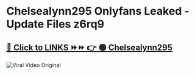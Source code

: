
 # Chelsealynn295 Onlyfans Leaked - Update Files z6rq9

## <h2><a href="https://clipsfans.com/Chelsealynn295&ref=git">🔗 Click to LINKS ⏩⏩ 👉 🟢 Chelsealynn295 </a></h2>

<a href="https://clipsfans.com/Chelsealynn295&ref=git" rel="nofollow" data-target="animated-image.originalLink"><img src="https://i.ibb.co.com/xMMVF88/686577567.gif" alt="Viral Video Original" style="max-width: 100%; display: inline-block;" data-target="animated-image.originalImage"></a>

